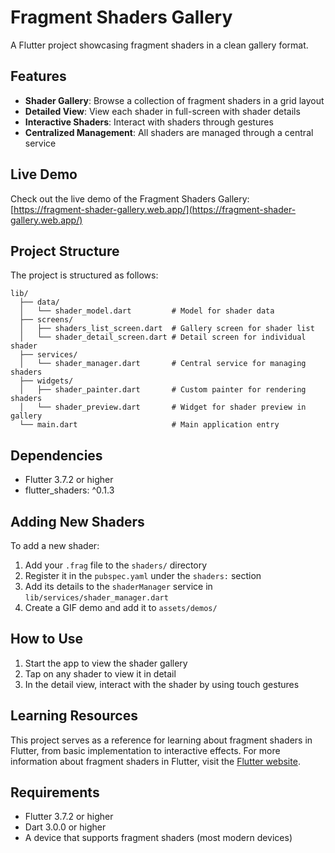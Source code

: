 # Fragment Shaders Gallery

A Flutter project showcasing fragment shaders in a clean gallery format.

## Features

- **Shader Gallery**: Browse a collection of fragment shaders in a grid layout
- **Detailed View**: View each shader in full-screen with shader details
- **Interactive Shaders**: Interact with shaders through gestures
- **Centralized Management**: All shaders are managed through a central service

## Live Demo

Check out the live demo of the Fragment Shaders Gallery:
[https://fragment-shader-gallery.web.app/](https://fragment-shader-gallery.web.app/)

## Project Structure

The project is structured as follows:

```
lib/
  ├── data/
  │   └── shader_model.dart         # Model for shader data
  ├── screens/
  │   ├── shaders_list_screen.dart  # Gallery screen for shader list
  │   └── shader_detail_screen.dart # Detail screen for individual shader
  ├── services/
  │   └── shader_manager.dart       # Central service for managing shaders
  ├── widgets/
  │   ├── shader_painter.dart       # Custom painter for rendering shaders
  │   └── shader_preview.dart       # Widget for shader preview in gallery
  └── main.dart                     # Main application entry
```

## Dependencies

- Flutter 3.7.2 or higher
- flutter_shaders: ^0.1.3

## Adding New Shaders

To add a new shader:

1. Add your `.frag` file to the `shaders/` directory
2. Register it in the `pubspec.yaml` under the `shaders:` section
3. Add its details to the `shaderManager` service in `lib/services/shader_manager.dart`
4. Create a GIF demo and add it to `assets/demos/`

## How to Use

1. Start the app to view the shader gallery
2. Tap on any shader to view it in detail
3. In the detail view, interact with the shader by using touch gestures

## Learning Resources

This project serves as a reference for learning about fragment shaders in Flutter, from basic implementation to interactive effects. For more information about fragment shaders in Flutter, visit the [Flutter website](https://docs.flutter.dev/ui/design/graphics/fragment-shaders).

## Requirements

- Flutter 3.7.2 or higher
- Dart 3.0.0 or higher
- A device that supports fragment shaders (most modern devices)
